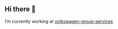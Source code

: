 ## Hi there 👋

I’m currently working at [volkswagen-group-services](https://github.com/volkswagen-group-services)

